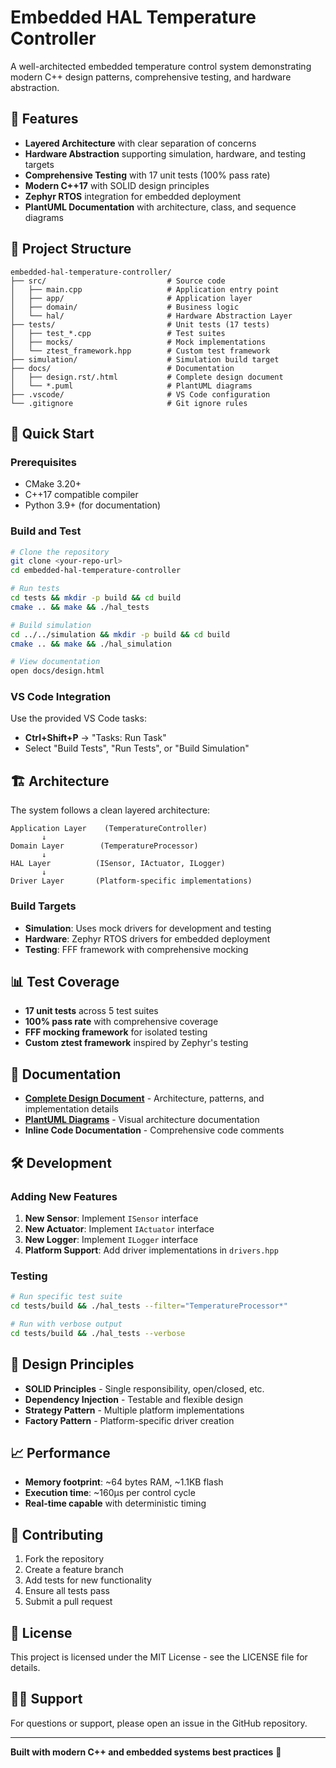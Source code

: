 # Embedded HAL Temperature Controller

A well-architected embedded temperature control system demonstrating modern C++ design patterns, comprehensive testing, and hardware abstraction.

## 🎯 Features

- **Layered Architecture** with clear separation of concerns
- **Hardware Abstraction** supporting simulation, hardware, and testing targets
- **Comprehensive Testing** with 17 unit tests (100% pass rate)
- **Modern C++17** with SOLID design principles
- **Zephyr RTOS** integration for embedded deployment
- **PlantUML Documentation** with architecture, class, and sequence diagrams

## 📁 Project Structure

```
embedded-hal-temperature-controller/
├── src/                           # Source code
│   ├── main.cpp                   # Application entry point
│   ├── app/                       # Application layer
│   ├── domain/                    # Business logic
│   └── hal/                       # Hardware Abstraction Layer
├── tests/                         # Unit tests (17 tests)
│   ├── test_*.cpp                 # Test suites
│   ├── mocks/                     # Mock implementations
│   └── ztest_framework.hpp        # Custom test framework
├── simulation/                    # Simulation build target
├── docs/                          # Documentation
│   ├── design.rst/.html           # Complete design document
│   └── *.puml                     # PlantUML diagrams
├── .vscode/                       # VS Code configuration
└── .gitignore                     # Git ignore rules
```

## 🚀 Quick Start

### Prerequisites
- CMake 3.20+
- C++17 compatible compiler
- Python 3.9+ (for documentation)

### Build and Test

```bash
# Clone the repository
git clone <your-repo-url>
cd embedded-hal-temperature-controller

# Run tests
cd tests && mkdir -p build && cd build
cmake .. && make && ./hal_tests

# Build simulation
cd ../../simulation && mkdir -p build && cd build  
cmake .. && make && ./hal_simulation

# View documentation
open docs/design.html
```

### VS Code Integration

Use the provided VS Code tasks:
- **Ctrl+Shift+P** → "Tasks: Run Task"
- Select "Build Tests", "Run Tests", or "Build Simulation"

## 🏗️ Architecture

The system follows a clean layered architecture:

```
Application Layer    (TemperatureController)
       ↓
Domain Layer        (TemperatureProcessor) 
       ↓
HAL Layer          (ISensor, IActuator, ILogger)
       ↓
Driver Layer       (Platform-specific implementations)
```

### Build Targets

- **Simulation**: Uses mock drivers for development and testing
- **Hardware**: Zephyr RTOS drivers for embedded deployment  
- **Testing**: FFF framework with comprehensive mocking

## 📊 Test Coverage

- **17 unit tests** across 5 test suites
- **100% pass rate** with comprehensive coverage
- **FFF mocking framework** for isolated testing
- **Custom ztest framework** inspired by Zephyr's testing

## 📖 Documentation

- **[Complete Design Document](docs/design.html)** - Architecture, patterns, and implementation details
- **[PlantUML Diagrams](docs/)** - Visual architecture documentation
- **Inline Code Documentation** - Comprehensive code comments

## 🛠️ Development

### Adding New Features

1. **New Sensor**: Implement `ISensor` interface
2. **New Actuator**: Implement `IActuator` interface  
3. **New Logger**: Implement `ILogger` interface
4. **Platform Support**: Add driver implementations in `drivers.hpp`

### Testing

```bash
# Run specific test suite
cd tests/build && ./hal_tests --filter="TemperatureProcessor*"

# Run with verbose output
cd tests/build && ./hal_tests --verbose
```

## 🎨 Design Principles

- **SOLID Principles** - Single responsibility, open/closed, etc.
- **Dependency Injection** - Testable and flexible design
- **Strategy Pattern** - Multiple platform implementations
- **Factory Pattern** - Platform-specific driver creation

## 📈 Performance

- **Memory footprint**: ~64 bytes RAM, ~1.1KB flash
- **Execution time**: ~160μs per control cycle
- **Real-time capable** with deterministic timing

## 🤝 Contributing

1. Fork the repository
2. Create a feature branch
3. Add tests for new functionality
4. Ensure all tests pass
5. Submit a pull request

## 📄 License

This project is licensed under the MIT License - see the LICENSE file for details.

## 🙋‍♂️ Support

For questions or support, please open an issue in the GitHub repository.

---

**Built with modern C++ and embedded systems best practices** 🚀
